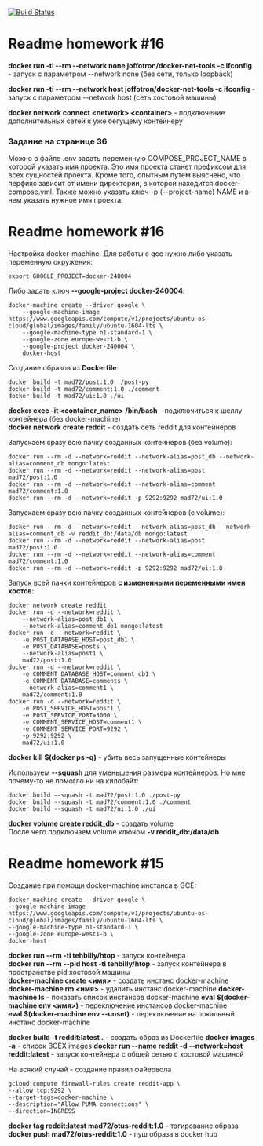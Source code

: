 [![Build Status](https://travis-ci.com/otus-devops-2019-02/v1k3ng_microservices.svg?branch=master)](https://travis-ci.com/otus-devops-2019-02/v1k3ng_microservices)

# Readme homework #16

**docker run -ti --rm --network none joffotron/docker-net-tools -c ifconfig** - запуск с параметром --network none (без сети, только loopback)  

**docker run -ti --rm --network host joffotron/docker-net-tools -c ifconfig** - запуск с параметром --network host (сеть хостовой машины)

**docker network connect \<network\> \<container\>** - подключение дополнительных сетей к уже бегущему контейнеру  

### Задание на странице 36
Можно в файле .env задать переменную COMPOSE_PROJECT_NAME в которой указать имя проекта. Это имя проекта станет префиксом для всех сущностей проекта. Кроме того, опытным путем выяснено, что перфикс зависит от имени директории, в которой находится docker-compose.yml.
Также можно указать ключ -p (--project-name) NAME и в нем указать нужное имя проекта.  


# Readme homework #16

Настройка docker-machine. Для работы с gce нужно либо указать переменную окружения:  
```
export GOOGLE_PROJECT=docker-240004
```
Либо задать ключ **--google-project docker-240004**:
```
docker-machine create --driver google \
    --google-machine-image https://www.googleapis.com/compute/v1/projects/ubuntu-os-cloud/global/images/family/ubuntu-1604-lts \
    --google-machine-type n1-standard-1 \
    --google-zone europe-west1-b \
    --google-project docker-240004 \
    docker-host
```

Создание образов из **Dockerfile**:  
```
docker build -t mad72/post:1.0 ./post-py
docker build -t mad72/comment:1.0 ./comment
docker build -t mad72/ui:1.0 ./ui
```
**docker exec -it <container_name> /bin/bash** - подключиться к шеллу контейнера (без docker-machine)  
**docker network create reddit** - создать сеть reddit для контейнеров  

Запускаем сразу всю пачку созданных контейнеров (без volume):
```
docker run --rm -d --network=reddit --network-alias=post_db --network-alias=comment_db mongo:latest
docker run --rm -d --network=reddit --network-alias=post mad72/post:1.0
docker run --rm -d --network=reddit --network-alias=comment mad72/comment:1.0
docker run --rm -d --network=reddit -p 9292:9292 mad72/ui:1.0
```
Запускаем сразу всю пачку созданных контейнеров (с volume):
```
docker run --rm -d --network=reddit --network-alias=post_db --network-alias=comment_db -v reddit_db:/data/db mongo:latest
docker run --rm -d --network=reddit --network-alias=post mad72/post:1.0
docker run --rm -d --network=reddit --network-alias=comment mad72/comment:1.0
docker run --rm -d --network=reddit -p 9292:9292 mad72/ui:1.0
```
Запуск всей пачки контейнеров **с измененными переменными имен хостов**:  
```
docker network create reddit
docker run -d --network=reddit \
    --network-alias=post_db1 \
    --network-alias=comment_db1 mongo:latest
docker run -d --network=reddit \
    -e POST_DATABASE_HOST=post_db1 \
    -e POST_DATABASE=posts \
    --network-alias=post1 \
    mad72/post:1.0
docker run -d --network=reddit \
    -e COMMENT_DATABASE_HOST=comment_db1 \
    -e COMMENT_DATABASE=comments \
    --network-alias=comment1 \
    mad72/comment:1.0
docker run -d --network=reddit \
    -e POST_SERVICE_HOST=post1 \
    -e POST_SERVICE_PORT=5000 \
    -e COMMENT_SERVICE_HOST=comment1 \
    -e COMMENT_SERVICE_PORT=9292 \
    -p 9292:9292 \
    mad72/ui:1.0
```

**docker kill $(docker ps -q)** - убить весь запущенные контейнеры  

Используем **--squash** для уменьшения размера контейнеров. Но мне почему-то не помогло ни на килобайт:  
```
docker build --squash -t mad72/post:1.0 ./post-py
docker build --squash -t mad72/comment:1.0 ./comment
docker build --squash -t mad72/ui:1.0 ./ui
```
**docker volume create reddit_db** - создать volume  
После чего подключаем volume ключом **-v reddit_db:/data/db**  


# Readme homework #15

Создание при помощи docker-machine инстанса в GCE:  
```
docker-machine create --driver google \
--google-machine-image https://www.googleapis.com/compute/v1/projects/ubuntu-os-cloud/global/images/family/ubuntu-1604-lts \
--google-machine-type n1-standard-1 \
--google-zone europe-west1-b \
docker-host
```
**docker run --rm -ti tehbilly/htop** - запуск контейнера  
**docker run --rm --pid host -ti tehbilly/htop** - запуск контейнера в пространстве pid хостовой машины  
**docker-machine create <имя>** - создать инстанс docker-machine  
**docker-machine rm <имя>** - удалить инстанс docker-machine
**docker-machine ls** - показать список инстансов docker-machine
**eval $(docker-machine env <имя>)** - переключение инстансов docker-machine  
**eval $(docker-machine env --unset)** - переключение на локальный инстанс docker-machine

**docker build -t reddit:latest .** - создать образ из Dockerfile
**docker images -a** - список ВСЕХ images 
**docker run --name reddit -d --network=host reddit:latest** - запуск контейнера с общей сетью с хостовой машиной  

На всякий случай - создание правил файервола
```
gcloud compute firewall-rules create reddit-app \
--allow tcp:9292 \
--target-tags=docker-machine \
--description="Allow PUMA connections" \
--direction=INGRESS
```

**docker tag reddit:latest mad72/otus-reddit:1.0** - тэгирование образа
**docker push mad72/otus-reddit:1.0** - пуш образа в docker hub
